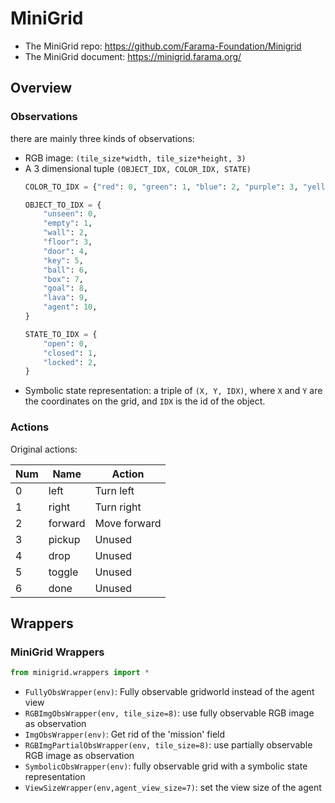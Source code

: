 # MiniGrid

- The MiniGrid repo: <https://github.com/Farama-Foundation/Minigrid>
- The MiniGrid document: <https://minigrid.farama.org/>

## Overview

### Observations

there are mainly three kinds of observations:

* RGB image: `(tile_size*width, tile_size*height, 3)`
* A 3 dimensional tuple `(OBJECT_IDX, COLOR_IDX, STATE)`
    ```python
    COLOR_TO_IDX = {"red": 0, "green": 1, "blue": 2, "purple": 3, "yellow": 4, "grey": 5}
    
    OBJECT_TO_IDX = {
        "unseen": 0,
        "empty": 1,
        "wall": 2,
        "floor": 3,
        "door": 4,
        "key": 5,
        "ball": 6,
        "box": 7,
        "goal": 8,
        "lava": 9,
        "agent": 10,
    }
    
    STATE_TO_IDX = {
        "open": 0,
        "closed": 1,
        "locked": 2,
    }
    ```
* Symbolic state representation: a triple of `(X, Y, IDX)`, where `X` and `Y` are the coordinates on the grid, and `IDX` is the id of the object.

### Actions

Original actions:

| Num | Name         | Action       |
|-----|--------------|--------------|
| 0   | left         | Turn left    |
| 1   | right        | Turn right   |
| 2   | forward      | Move forward |
| 3   | pickup       | Unused       |
| 4   | drop         | Unused       |
| 5   | toggle       | Unused       |
| 6   | done         | Unused       |

## Wrappers

### MiniGrid Wrappers

```python
from minigrid.wrappers import *
```

- `FullyObsWrapper(env)`: Fully observable gridworld instead of the agent view
- `RGBImgObsWrapper(env, tile_size=8)`: use fully observable RGB image as observation
- `ImgObsWrapper(env)`: Get rid of the 'mission' field
- `RGBImgPartialObsWrapper(env, tile_size=8)`: use partially observable RGB image as observation
- `SymbolicObsWrapper(env)`: fully observable grid with a symbolic state representation
- `ViewSizeWrapper(env,agent_view_size=7)`: set the view size of the agent